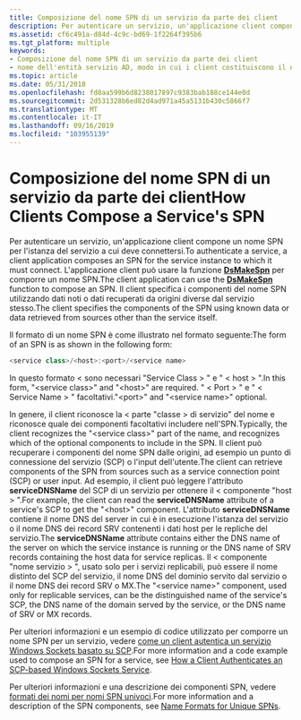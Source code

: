```yaml
---
title: Composizione del nome SPN di un servizio da parte dei client
description: Per autenticare un servizio, un'applicazione client compone un nome SPN per l'istanza del servizio a cui deve connettersi.
ms.assetid: cf6c491a-d84d-4c9c-bd69-1f2264f395b6
ms.tgt_platform: multiple
keywords:
- Composizione del nome SPN di un servizio da parte dei client
- nome dell'entità servizio AD, modo in cui i client costituiscono il nome SPN di un servizio
ms.topic: article
ms.date: 05/31/2018
ms.openlocfilehash: fd8aa599b6d8238017897c9383bab188ce144e0d
ms.sourcegitcommit: 2d531328b6ed82d4ad971a45a5131b430c5866f7
ms.translationtype: MT
ms.contentlocale: it-IT
ms.lasthandoff: 09/16/2019
ms.locfileid: "103955139"
---
```

# <a name="how-clients-compose-a-services-spn"></a><span data-ttu-id="00d17-105">Composizione del nome SPN di un servizio da parte dei client</span><span class="sxs-lookup"><span data-stu-id="00d17-105">How Clients Compose a Service's SPN</span></span>

<span data-ttu-id="00d17-106">Per autenticare un servizio, un'applicazione client compone un nome SPN per l'istanza del servizio a cui deve connettersi.</span><span class="sxs-lookup"><span data-stu-id="00d17-106">To authenticate a service, a client application composes an SPN for the service instance to which it must connect.</span></span> <span data-ttu-id="00d17-107">L'applicazione client può usare la funzione [**DsMakeSpn**](/windows/desktop/api/Dsparse/nf-dsparse-dsmakespna) per comporre un nome SPN.</span><span class="sxs-lookup"><span data-stu-id="00d17-107">The client application can use the [**DsMakeSpn**](/windows/desktop/api/Dsparse/nf-dsparse-dsmakespna) function to compose an SPN.</span></span> <span data-ttu-id="00d17-108">Il client specifica i componenti del nome SPN utilizzando dati noti o dati recuperati da origini diverse dal servizio stesso.</span><span class="sxs-lookup"><span data-stu-id="00d17-108">The client specifies the components of the SPN using known data or data retrieved from sources other than the service itself.</span></span>

<span data-ttu-id="00d17-109">Il formato di un nome SPN è come illustrato nel formato seguente:</span><span class="sxs-lookup"><span data-stu-id="00d17-109">The form of an SPN is as shown in the following form:</span></span>


```C++
<service class>/<host>:<port>/<service name>
```



<span data-ttu-id="00d17-110">In questo formato &lt; sono necessari "Service Class &gt; " e " &lt; host &gt; ".</span><span class="sxs-lookup"><span data-stu-id="00d17-110">In this form, "&lt;service class&gt;" and "&lt;host&gt;" are required.</span></span> <span data-ttu-id="00d17-111">" &lt; Port &gt; " e " &lt; Service Name &gt; " facoltativi.</span><span class="sxs-lookup"><span data-stu-id="00d17-111">"&lt;port&gt;" and "&lt;service name&gt;" optional.</span></span>

<span data-ttu-id="00d17-112">In genere, il client riconosce la &lt; parte "classe &gt; di servizio" del nome e riconosce quale dei componenti facoltativi includere nell'SPN.</span><span class="sxs-lookup"><span data-stu-id="00d17-112">Typically, the client recognizes the "&lt;service class&gt;" part of the name, and recognizes which of the optional components to include in the SPN.</span></span> <span data-ttu-id="00d17-113">Il client può recuperare i componenti del nome SPN dalle origini, ad esempio un punto di connessione del servizio (SCP) o l'input dell'utente.</span><span class="sxs-lookup"><span data-stu-id="00d17-113">The client can retrieve components of the SPN from sources such as a service connection point (SCP) or user input.</span></span> <span data-ttu-id="00d17-114">Ad esempio, il client può leggere l'attributo **serviceDNSName** del SCP di un servizio per ottenere il &lt; componente "host &gt; ".</span><span class="sxs-lookup"><span data-stu-id="00d17-114">For example, the client can read the **serviceDNSName** attribute of a service's SCP to get the "&lt;host&gt;" component.</span></span> <span data-ttu-id="00d17-115">L'attributo **serviceDNSName** contiene il nome DNS del server in cui è in esecuzione l'istanza del servizio o il nome DNS dei record SRV contenenti i dati host per le repliche del servizio.</span><span class="sxs-lookup"><span data-stu-id="00d17-115">The **serviceDNSName** attribute contains either the DNS name of the server on which the service instance is running or the DNS name of SRV records containing the host data for service replicas.</span></span> <span data-ttu-id="00d17-116">Il &lt; componente "nome servizio &gt; ", usato solo per i servizi replicabili, può essere il nome distinto del SCP del servizio, il nome DNS del dominio servito dal servizio o il nome DNS dei record SRV o MX.</span><span class="sxs-lookup"><span data-stu-id="00d17-116">The "&lt;service name&gt;" component, used only for replicable services, can be the distinguished name of the service's SCP, the DNS name of the domain served by the service, or the DNS name of SRV or MX records.</span></span>

<span data-ttu-id="00d17-117">Per ulteriori informazioni e un esempio di codice utilizzato per comporre un nome SPN per un servizio, vedere [come un client autentica un servizio Windows Sockets basato su SCP](how-a-client-authenticates-an-scp-based-windows-sockets-service.md).</span><span class="sxs-lookup"><span data-stu-id="00d17-117">For more information and a code example used to compose an SPN for a service, see [How a Client Authenticates an SCP-based Windows Sockets Service](how-a-client-authenticates-an-scp-based-windows-sockets-service.md).</span></span>

<span data-ttu-id="00d17-118">Per ulteriori informazioni e una descrizione dei componenti SPN, vedere [formati dei nomi per nomi SPN univoci](name-formats-for-unique-spns.md).</span><span class="sxs-lookup"><span data-stu-id="00d17-118">For more information and a description of the SPN components, see [Name Formats for Unique SPNs](name-formats-for-unique-spns.md).</span></span>

 

 




